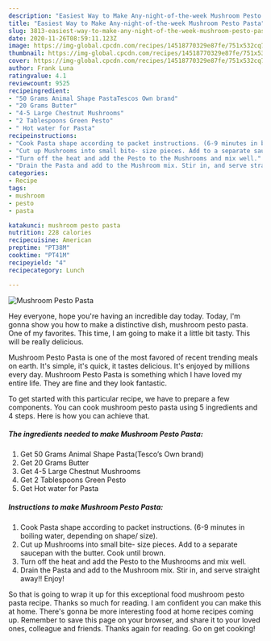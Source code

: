```yaml
---
description: "Easiest Way to Make Any-night-of-the-week Mushroom Pesto Pasta"
title: "Easiest Way to Make Any-night-of-the-week Mushroom Pesto Pasta"
slug: 3813-easiest-way-to-make-any-night-of-the-week-mushroom-pesto-pasta
date: 2020-11-26T08:59:11.123Z
image: https://img-global.cpcdn.com/recipes/14518770329e87fe/751x532cq70/mushroom-pesto-pasta-recipe-main-photo.jpg
thumbnail: https://img-global.cpcdn.com/recipes/14518770329e87fe/751x532cq70/mushroom-pesto-pasta-recipe-main-photo.jpg
cover: https://img-global.cpcdn.com/recipes/14518770329e87fe/751x532cq70/mushroom-pesto-pasta-recipe-main-photo.jpg
author: Frank Luna
ratingvalue: 4.1
reviewcount: 9525
recipeingredient:
- "50 Grams Animal Shape PastaTescos Own brand"
- "20 Grams Butter"
- "4-5 Large Chestnut Mushrooms"
- "2 Tablespoons Green Pesto"
- " Hot water for Pasta"
recipeinstructions:
- "Cook Pasta shape according to packet instructions. (6-9 minutes in boiling water, depending on shape/ size)."
- "Cut up Mushrooms into small bite- size pieces. Add to a separate saucepan with the butter. Cook until brown."
- "Turn off the heat and add the Pesto to the Mushrooms and mix well."
- "Drain the Pasta and add to the Mushroom mix. Stir in, and serve straight away!! Enjoy!"
categories:
- Recipe
tags:
- mushroom
- pesto
- pasta

katakunci: mushroom pesto pasta 
nutrition: 228 calories
recipecuisine: American
preptime: "PT38M"
cooktime: "PT41M"
recipeyield: "4"
recipecategory: Lunch

---
```



![Mushroom Pesto Pasta](https://img-global.cpcdn.com/recipes/14518770329e87fe/751x532cq70/mushroom-pesto-pasta-recipe-main-photo.jpg)

Hey everyone, hope you're having an incredible day today. Today, I'm gonna show you how to make a distinctive dish, mushroom pesto pasta. One of my favorites. This time, I am going to make it a little bit tasty. This will be really delicious.

Mushroom Pesto Pasta is one of the most favored of recent trending meals on earth. It's simple, it's quick, it tastes delicious. It's enjoyed by millions every day. Mushroom Pesto Pasta is something which I have loved my entire life. They are fine and they look fantastic.




To get started with this particular recipe, we have to prepare a few components. You can cook mushroom pesto pasta using 5 ingredients and 4 steps. Here is how you can achieve that.

<!--inarticleads1-->

##### The ingredients needed to make Mushroom Pesto Pasta:

1. Get 50 Grams Animal Shape Pasta(Tesco’s Own brand)
1. Get 20 Grams Butter
1. Get 4-5 Large Chestnut Mushrooms
1. Get 2 Tablespoons Green Pesto
1. Get  Hot water for Pasta




<!--inarticleads2-->

##### Instructions to make Mushroom Pesto Pasta:

1. Cook Pasta shape according to packet instructions. (6-9 minutes in boiling water, depending on shape/ size).
1. Cut up Mushrooms into small bite- size pieces. Add to a separate saucepan with the butter. Cook until brown.
1. Turn off the heat and add the Pesto to the Mushrooms and mix well.
1. Drain the Pasta and add to the Mushroom mix. Stir in, and serve straight away!! Enjoy!




So that is going to wrap it up for this exceptional food mushroom pesto pasta recipe. Thanks so much for reading. I am confident you can make this at home. There's gonna be more interesting food at home recipes coming up. Remember to save this page on your browser, and share it to your loved ones, colleague and friends. Thanks again for reading. Go on get cooking!
